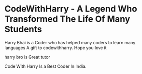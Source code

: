 # CodeWithHarry - A Legend Who Transformed The Life Of Many Students
Harry Bhai is a Coder who has helped many coders to learn many languages
A gift to codewithharry. Hope you love it

harry bro is Great tutor


Code With Harry Is a Best Coder In India.
